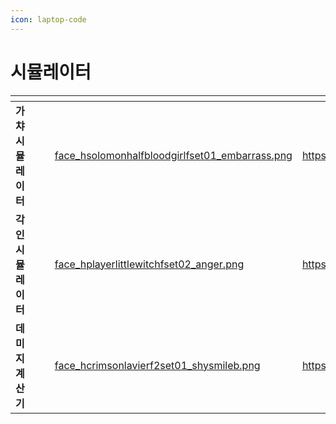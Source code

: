 ```yaml
---
icon: laptop-code
---
```


# 시뮬레이터



<table data-view="cards"><thead><tr><th></th><th data-hidden></th><th data-hidden></th><th data-hidden data-card-cover data-type="files"></th><th data-hidden data-card-target data-type="content-ref"></th></tr></thead><tbody><tr><td><strong>가챠 시뮬레이터</strong></td><td></td><td></td><td><a href="../.gitbook/assets/face_hsolomonhalfbloodgirlfset01_embarrass.png">face_hsolomonhalfbloodgirlfset01_embarrass.png</a></td><td><a href="https://srpg.life/gacha/">https://srpg.life/gacha/</a></td></tr><tr><td><strong>각인 시뮬레이터</strong></td><td></td><td></td><td><a href="../.gitbook/assets/face_hplayerlittlewitchfset02_anger.png">face_hplayerlittlewitchfset02_anger.png</a></td><td><a href="https://srpg.life/upgrade/">https://srpg.life/upgrade/</a></td></tr><tr><td><strong>데미지 계산기</strong></td><td></td><td></td><td><a href="../.gitbook/assets/face_hcrimsonlavierf2set01_shysmileb.png">face_hcrimsonlavierf2set01_shysmileb.png</a></td><td><a href="https://srpg.life/dmgcalc/">https://srpg.life/dmgcalc/</a></td></tr></tbody></table>

